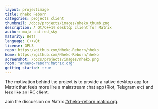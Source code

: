 ```yaml
---
layout: projectimage
title: nheko Reborn
categories: projects client
thumbnail: /docs/projects/images/nheko_thumb.png
description: A Qt/C++14 desktop client for Matrix
author: mujx and red_sky
maturity: Beta
language: C++/Qt
license: GPL3
repo: https://github.com/Nheko-Reborn/nheko
home: https://github.com/Nheko-Reborn/nheko
screenshot: /docs/projects/images/nheko.png
room: "#nheko-reborn:matrix.org"
getting_started: true
---
```


The motivation behind the project is to provide a native desktop app for Matrix that feels more like a mainstream chat app (Riot, Telegram etc) and less like an IRC client.

Join the discussion on Matrix [#nheko-reborn:matrix.org](https://matrix.to/#/#nheko-reborn:matrix.org).
